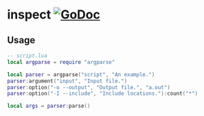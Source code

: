 # inspect [![GoDoc](https://godoc.org/github.com/venerasf/go-lua-libs/inspect?status.svg)](https://godoc.org/github.com/venerasf/go-lua-libs/inspect)

## Usage

```lua
-- script.lua
local argparse = require "argparse"

local parser = argparse("script", "An example.")
parser:argument("input", "Input file.")
parser:option("-o --output", "Output file.", "a.out")
parser:option("-I --include", "Include locations."):count("*")

local args = parser:parse()
```
